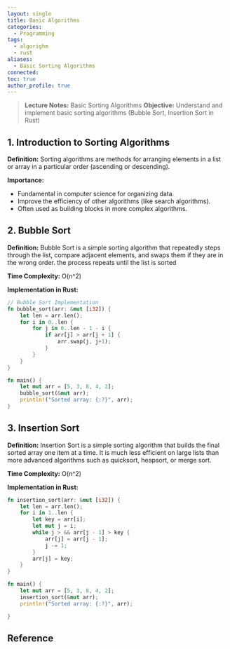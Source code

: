 ```yaml
---
layout: single
title: Basic Algorithms
categories:
  - Programming
tags:
  - algorighm
  - rust
aliases:
  - Basic Sorting Algorithms
connected: 
toc: true
author_profile: true
---
```

>**Lecture Notes:** Basic Sorting Algorithms
>**Objective:** Understand and implement basic sorting algorithms (Bubble Sort, Insertion Sort in Rust)

## 1. Introduction to Sorting Algorithms
**Definition:** Sorting algorithms are methods for arranging elements in a list or array in a particular order (ascending or descending).

**Importance:**
- Fundamental in computer science for organizing data.
- Improve the efficiency of other algorithms (like search algorithms).
- Often used as building blocks in more complex algorithms.

## 2. Bubble Sort
**Definition:** Bubble Sort is a simple sorting algorithm that repeatedly steps through the list, compare adjacent elements, and swaps them if they are in the wrong order. the process repeats until the list is sorted

**Time Complexity:** O(n^2)

**Implementation in Rust:**
```rust
// Bubble Sort Implementation
fn bubble_sort(arr: &mut [i32]) {
	let len = arr.len();
	for i in 0..len {
		for j in 0..len - 1 - i {
			if arr[j] > arr[j + 1] {
				arr.swap(j, j+1);
			}
		}
	}
}

fn main() {
	let mut arr = [5, 3, 8, 4, 2];
	bubble_sort(&mut arr);
	println!("Sorted array: {:?}", arr);
}
```

## 3. Insertion Sort
**Definition:** Insertion Sort is a simple sorting algorithm that builds the final sorted array one item at a time. It is much less efficient on large  lists than more advanced algorithms such as quicksort, heapsort, or merge sort.

**Time Complexity:** O(n^2)

**Implementation in Rust:**
```rust
fn insertion_sort(arr: &mut [i32]) {
	let len = arr.len();
	for i in 1..len {
		let key = arr[i];
		let mut j = i;
		while j > && arr[j - 1] > key {
			arr[j] = arr[j - 1];
			j -= 1;
		}
		arr[j] = key;
	}
}

fn main() {
	let mut arr = [5, 3, 8, 4, 2];
	insertion_sort(&mut arr);
	println!("Sorted array: {:?}", arr);

}
```






## Reference

